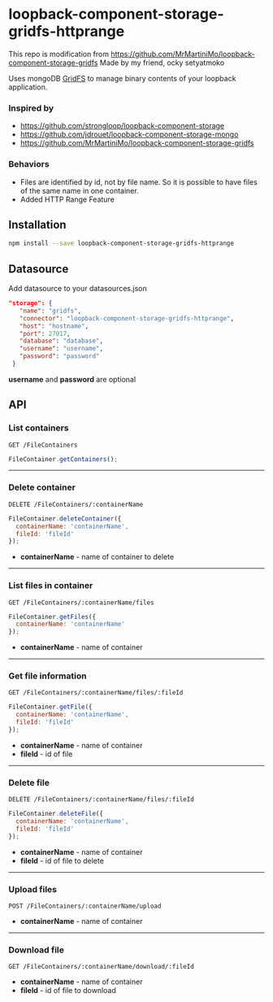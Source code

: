 # loopback-component-storage-gridfs-httprange

This repo is modification from https://github.com/MrMartiniMo/loopback-component-storage-gridfs 
Made by my friend, ocky setyatmoko

Uses mongoDB [GridFS](https://docs.mongodb.org/manual/core/gridfs/) to manage binary contents of your loopback application.

### Inspired by
* https://github.com/strongloop/loopback-component-storage
* https://github.com/jdrouet/loopback-component-storage-mongo
* https://github.com/MrMartiniMo/loopback-component-storage-gridfs 

### Behaviors

* Files are identified by id, not by file name. So it is possible to have files of the same name in one container.
* Added HTTP Range Feature 

## Installation

```bash
npm install --save loopback-component-storage-gridfs-httprange
```

## Datasource

Add datasource to your datasources.json

```json
"storage": {
   "name": "gridfs",
   "connector": "loopback-component-storage-gridfs-httprange",
   "host": "hostname",
   "port": 27017,
   "database": "database",
   "username": "username",
   "password": "password"
 }
```

**username** and **password** are optional

## API

### List containers

```
GET /FileContainers
```
```javascript
FileContainer.getContainers();
```

<hr>

### Delete container

```
DELETE /FileContainers/:containerName
```
```javascript
FileContainer.deleteContainer({
  containerName: 'containerName',
  fileId: 'fileId'
});
```

  * **containerName** - name of container to delete

<hr>

### List files in container

```
GET /FileContainers/:containerName/files
```
```javascript
FileContainer.getFiles({
  containerName: 'containerName'
});
```

  * **containerName** - name of container

<hr>

### Get file information

```
GET /FileContainers/:containerName/files/:fileId
```
```javascript
FileContainer.getFile({
  containerName: 'containerName',
  fileId: 'fileId'
});
```

  * **containerName** - name of container
  * **fileId** - id of file

<hr>

### Delete file

```
DELETE /FileContainers/:containerName/files/:fileId
```
```javascript
FileContainer.deleteFile({
  containerName: 'containerName',
  fileId: 'fileId'
});
```

* **containerName** - name of container
* **fileId** - id of file to delete

<hr>

### Upload files

```
POST /FileContainers/:containerName/upload
```

* **containerName** - name of container

<hr>

### Download file

```
GET /FileContainers/:containerName/download/:fileId
```

* **containerName** - name of container
* **fileId** - id of file to download
